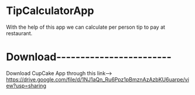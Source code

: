 # TipCalculatorApp
With the help of this app we can calculate per person tip to pay at restaurant.


# Download------------------------
Download CupCake App through this link--> 
https://drive.google.com/file/d/1NJ1aQn_Ru6Ppz1pBmznAzAzbKU6uarpe/view?usp=sharing
